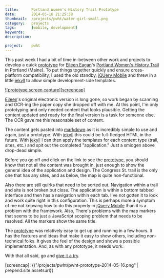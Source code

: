 ```yaml
---
title:      Portland Women's History Trail Prototype
date:       2014-05-16 21:25:38
thumbnail:  /projects/pwht/water-girl-small.png
category:   projects
tags:       [mobile, development]
keywords:
description:

project:    pwht
---
```

This past week I had a bit of time in-between other work and projects to
develop a quick [prototype][4] for [Eileen Eagan][1]'s [Portland Women's
History Trail][2] in Portland (Maine). To put things together quickly
and ensure cross-platform compatibility, I used the old standby, [jQUery
Mobile][3] and threw in a little [jekyll][5] to allow simple
development-side templates.


[![prototype screen capture][screencap]][4]

[Eileen][1]'s original electronic version is long gone, so work began by
scanning and OCR-ing the paper copy she dropped off with me. At this
point, I'm only prototyping and only needed content that looks
plausible. Getting the content updated and ready for the final version
is a task for someone else. The OCR gave me this reasonable set of
content.

The content gets pasted into [markdown][6] as it is incredibly simple to
use and again, just a prototype. With [jekyll][5] this could be
full-fledged HTML in the future. With [jekyll][5] I can then apply the
templates for each content type (trail, sites, etc.) and spit out the
completed "application." Just a smidgen above drop-dead simple.

Before you go off and click on the link to see the [prototype][4], you
should know that not all the content was brought in, just enough to show
the general idea of the application and design. The Congress St. trail
is the only one that has any sites, and as below, the map is quite
non-functional.

Also there are still quirks that need to be sorted out. Navigation
within a trail and site is not broken but close. The application is
within a bottom tabbed interface and then has a navigation within each
tab. I've not gotten it to look and work quite right in this
configuration. This is perhaps more a symptom of me not knowing how to
do this properly in [jQuery Mobile][3] than it is a problem with the
framework. Also, There's problems with the map markers that seems to be
just a JavaScript scoping problem that needs to be resolved. All the
markers show the same title.

The [prototype][4] was relatively easy to get up and running in a few
hours. It has the features and ideas that make it easy to show others,
including non-technical folks. It gives the feel of the design and shows
a possible implementation. And, as with any prototype, it needs work.

With that all said, go and [give it a try][4].

  [1]: http://usm.maine.edu/wgs/eileen-eagan
  [2]: https://usm.maine.edu/sites/default/files/history/A%20Woman's%20History,%20Eagen.pdf
  [3]: http://jquerymobile.com
  [4]: http://goo.gl/UIndL8
  [5]: http://jekyllrb.com
  [6]: http://daringfireball.net/projects/markdown/
  [screencap]: {{"/projects/pwht/pwht-prototype-2014-05-16.png" | prepend:site.assetsurl}}
